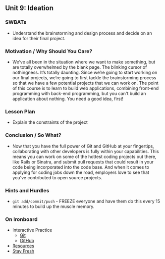 ## Unit 9: Ideation

### SWBATs
+ Understand the brainstorming and design process and decide on an idea for their final project.

### Motivation / Why Should You Care?
+ We’ve all been in the situation where we want to make something, but are totally overwhelmed by the blank page. The blinking cursor of nothingness. It’s totally daunting. Since we’re going to start working on our final projects, we’re going to first tackle the brainstorming process so that we have a few potential projects that we can work on. The point of this course is to learn to build web applications, combining front-end programming with back-end programming, but you can't build an application about nothing. You need a good idea, first!

### Lesson Plan
+ Explain the constraints of the project

### Conclusion / So What?
+ Now that you have the full power of Git and GitHub at your fingertips, collaborating with other developers is fully within your capabilities. This means you can work on some of the hottest coding projects out there, like Rails or Sinatra, and submit pull requests that could result in your code being incorporated into the code base. And when it comes to applying for coding jobs down the road, employers love to see that you've contributed to open source projects.

### Hints and Hurdles
+ `git add/commit/push` - FREEZE everyone and have them do this every 15 minutes to build up the muscle memory.

### On Ironboard
+ Interactive Practice
  + [Git](https://github.com/flatiron-school-curriculum/hs-git-code-along-lab)
  + [GitHub](https://github.com/flatiron-school-curriculum/hs-github-lab)
+ [Resources](https://github.com/flatiron-school-curriculum/hs-git-commit-resources)
+ [Stay Fresh](https://github.com/flatiron-school-curriculum/hs-git-stay-fresh)
